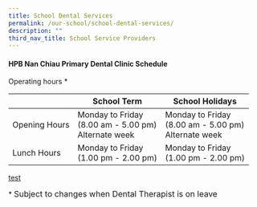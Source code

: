 ```yaml
---
title: School Dental Services
permalink: /our-school/school-dental-services/
description: ""
third_nav_title: School Service Providers
---
```

#### **HPB Nan Chiau Primary Dental Clinic Schedule**

Operating hours *

|  | School Term | School Holidays | 
| -------- | -------- | -------- | 
| Opening Hours | Monday to Friday <br>(8.00 am - 5.00 pm) <br> Alternate week | Monday to Friday <br>(8.00 am - 5.00 pm) <br> Alternate week| 
| Lunch Hours | Monday to Friday <br>(1.00 pm - 2.00 pm) | Monday to Friday <br>(1.00 pm - 2.00 pm) |

[test](/files/Canteen%20Stall%20Application/application-form-for-school-canteen-stall.pdf)
                                       

\* <font size="3"> Subject to changes when Dental Therapist is on leave</font>